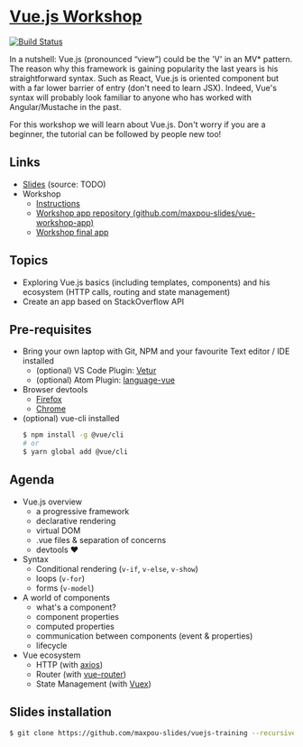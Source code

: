# [Vue.js Workshop](https://github.com/maxpou-slides/vue-workshop)

[![Build Status](https://travis-ci.org/maxpou-slides/vue-workshop.svg?branch=master)](https://travis-ci.org/maxpou-slides/vue-workshop)

In a nutshell: Vue.js (pronounced “view”) could be the 'V' in an MV* pattern. The reason why this framework is gaining popularity the last years is his straightforward syntax. Such as React, Vue.js is oriented component but with a far lower barrier of entry (don't need to learn JSX). Indeed, Vue's syntax will probably look familiar to anyone who has worked with Angular/Mustache in the past.

For this workshop we will learn about Vue.js. Don't worry if you are a beginner, the tutorial can be followed by people new too!

## Links

* [Slides](http://slides.maxpou.fr/vue-workshop/) (source: TODO)
* Workshop
  * [Instructions](http://slides.maxpou.fr/vue-workshop/_book/)
  * [Workshop app repository (github.com/maxpou-slides/vue-workshop-app)](https://github.com/maxpou-slides/vue-workshop-app)
  * [Workshop final app](http://slides.maxpou.fr/vue-workshop-app/)


## Topics

* Exploring Vue.js basics (including templates, components) and his ecosystem (HTTP calls, routing and state management)
* Create an app based on StackOverflow API


## Pre-requisites

* Bring your own laptop with Git, NPM and your favourite Text editor / IDE installed
  * (optional) VS Code Plugin: [Vetur](https://marketplace.visualstudio.com/items?itemName=octref.vetur)
  * (optional) Atom Plugin: [language-vue](https://atom.io/packages/language-vue)
* Browser devtools
  * [Firefox](https://addons.mozilla.org/en-US/firefox/addon/vue-js-devtools/)
  * [Chrome](https://chrome.google.com/webstore/detail/vuejs-devtools/nhdogjmejiglipccpnnnanhbledajbpd)
* (optional) vue-cli installed
  ```bash
  $ npm install -g @vue/cli
  # or
  $ yarn global add @vue/cli
  ```


## Agenda

* Vue.js overview
  * a progressive framework
  * declarative rendering
  * virtual DOM
  * .vue files & separation of concerns
  * devtools ❤️
* Syntax
  * Conditional rendering (`v-if`, `v-else`, `v-show`)
  * loops (`v-for`)
  * forms (`v-model`)
* A world of components
  * what's a component?
  * component properties
  * computed properties
  * communication between components (event & properties)
  * lifecycle
* Vue ecosystem
  * HTTP (with [axios](https://github.com/mzabriskie/axios))
  * Router (with [vue-router](https://router.vuejs.org/en/))
  * State Management (with [Vuex](https://vuex.vuejs.org/en/))


## Slides installation

```bash
$ git clone https://github.com/maxpou-slides/vuejs-training --recursive
```